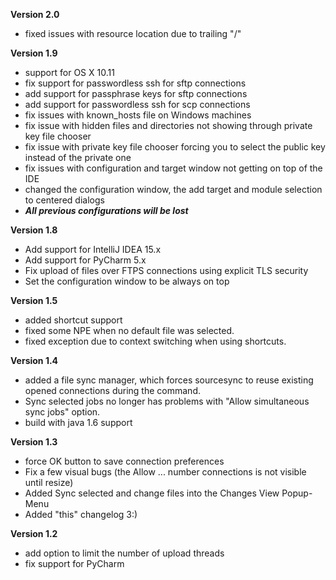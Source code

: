 **Version 2.0**
- fixed issues with resource location due to trailing "/"

**Version 1.9**
* support for OS X 10.11
* fix support for passwordless ssh for sftp connections
* add support for passphrase keys for sftp connections
* add support for passwordless ssh for scp connections
* fix issues with known_hosts file on Windows machines
* fix issue with hidden files and directories not showing through private key file chooser
* fix issue with private key file chooser forcing you to select the public key instead of the private one
* fix issues with configuration and target window not getting on top of the IDE
* changed the configuration window, the add target and module selection to centered dialogs
* ***All previous configurations will be lost***

**Version 1.8**
* Add support for IntelliJ IDEA 15.x
* Add support for PyCharm 5.x
* Fix upload of files over FTPS connections using explicit TLS security
* Set the configuration window to be always on top

**Version 1.5**
* added shortcut support
* fixed some NPE when no default file was selected.
* fixed exception due to context switching when using shortcuts.

**Version 1.4**
* added a file sync manager, which forces sourcesync to reuse existing opened connections during the command.
* Sync selected jobs no longer has problems with "Allow simultaneous sync jobs" option.
* build with java 1.6 support

**Version 1.3**
* force OK button to save connection preferences
* Fix a few visual bugs (the Allow ... number connections is not visible until resize)
* Added Sync selected and change files into the Changes View Popup-Menu
* Added "this" changelog 3:)

**Version 1.2**
* add option to limit the number of upload threads
* fix support for PyCharm



